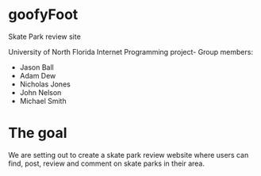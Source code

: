 # goofyFoot
Skate Park review site

University of North Florida Internet Programming project-
Group members:
  - Jason Ball
  - Adam Dew
  - Nicholas Jones
  - John Nelson
  - Michael Smith

# The goal
We are setting out to create a skate park review website where users 
can find, post, review and comment on skate parks in their area.

